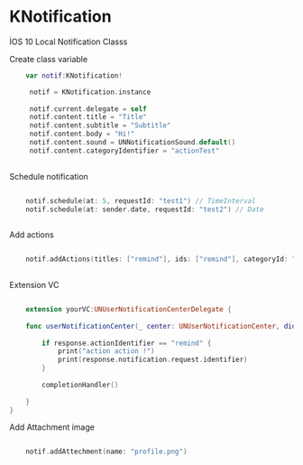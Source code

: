 # KNotification
İOS 10 Local Notification Classs

Create class variable

```Swift
    var notif:KNotification!
```

```Swift
     notif = KNotification.instance
        
     notif.current.delegate = self
     notif.content.title = "Title"
     notif.content.subtitle = "Subtitle"
     notif.content.body = "Hi!"
     notif.content.sound = UNNotificationSound.default()
     notif.content.categoryIdentifier = "actionTest"
     
```

Schedule notification

```Swift

    notif.schedule(at: 5, requestId: "test1") // TimeInterval
    notif.schedule(at: sender.date, requestId: "test2") // Date
    
```

Add actions

```Swift

    notif.addActions(titles: ["remind"], ids: ["remind"], categoryId: "actionTest")
    
```

Extension VC

```Swift

    extension yourVC:UNUserNotificationCenterDelegate {
    
    func userNotificationCenter(_ center: UNUserNotificationCenter, didReceive response: UNNotificationResponse, withCompletionHandler completionHandler: @escaping () -> Void) {
        
        if response.actionIdentifier == "remind" {
            print("action action !")
            print(response.notification.request.identifier)
        }
        
        completionHandler()
        
    }
}

```

Add Attachment image

```Swift

    notif.addAttechment(name: "profile.png")
    
```

